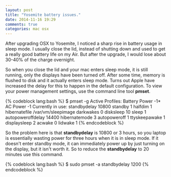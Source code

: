 ```yaml
---
layout: post
title: "Yosemite battery issues."
date: 2014-11-16 19:29
comments: true
categories: mac osx
---
```

After upgrading OSX to Yosemite, I noticed a sharp rise in battery usage in sleep mode. I usually close the lid, instead of shutting down and used to get a really good battery life on my Air. But after the upgrade, I would lose about 30-40% of the charge overnight. 

So when you close the lid and your mac enters sleep mode, it is still running, only the displays have been turned off. After some time, memory is flushed to disk and it actually enters sleep mode. Turns out Apple have increased the delay for this to happen in the default configuration. To view your power management settings, use the command line tool **pmset**.

{% codeblock lang:bash %}
$ pmset -g
Active Profiles:
Battery Power		-1*
AC Power		-1
Currently in use:
 standbydelay         10800
 standby              1
 halfdim              1
 hibernatefile        /var/vm/sleepimage
 darkwakes            0
 disksleep            10
 sleep                1
 autopoweroffdelay    14400
 hibernatemode        3
 autopoweroff         1
 ttyskeepawake        1
 displaysleep         2
 acwake               0
 lidwake              1
{% endcodeblock %}

So the problem here is that **standbydelay** is 10800 or 3 hours, so you laptop is essentially wasting power for three hours when it is in sleep mode. If it doesn't enter standby mode, it can immediately power up by just turning on the display, but it isn't worth it. So to reduce the **standbydelay** to 20 minutes use this command.

{% codeblock lang:bash %}
$ sudo pmset -a standbydelay 1200 
{% endcodeblock %}